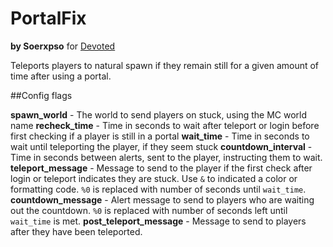 # PortalFix

**by Soerxpso**
for [Devoted](http://devotedmc.com)

Teleports players to natural spawn if they remain still for a given amount of time after using a portal.

##Config flags

**spawn_world** - The world to send players on stuck, using the MC world name
**recheck_time** - Time in seconds to wait after teleport or login before first checking if a player is still in a portal
**wait_time** - Time in seconds to wait until teleporting the player, if they seem stuck
**countdown_interval** - Time in seconds between alerts, sent to the player, instructing them to wait.
**teleport_message** - Message to send to the player if the first check after login or teleport indicates they are stuck. Use `&` to indicated a color or formatting code. `%0` is replaced with number of seconds until `wait_time`.
**countdown_message** - Alert message to send to players who are waiting out the countdown. `%0` is replaced with number of seconds left until `wait_time` is met.
**post\_teleport\_message** - Message to send to players after they have been teleported.
